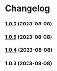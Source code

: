 #  Changelog

### [1.0.6](https://github.com/wing1874/vite-vue-cli-template/compare/v1.0.5...v1.0.6) (2023-08-08)

### [1.0.5](https://github.com/wing1874/vite-vue-cli-template/compare/v1.0.4...v1.0.5) (2023-08-08)

### [1.0.4](https://github.com/wing1874/vite-vue-cli-template/compare/v1.0.3...v1.0.4) (2023-08-08)

### 1.0.3 (2023-08-08)
